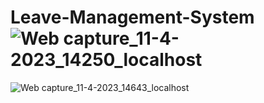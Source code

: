 # Leave-Management-System![Web capture_11-4-2023_14250_localhost](https://user-images.githubusercontent.com/122322784/231104820-991444bc-d940-4750-a292-4ac942a1bdd5.jpeg)
![Web capture_11-4-2023_14643_localhost](https://user-images.githubusercontent.com/122322784/231104858-30a8e420-70ff-4123-b591-ae21d6a8ef80.jpeg)
